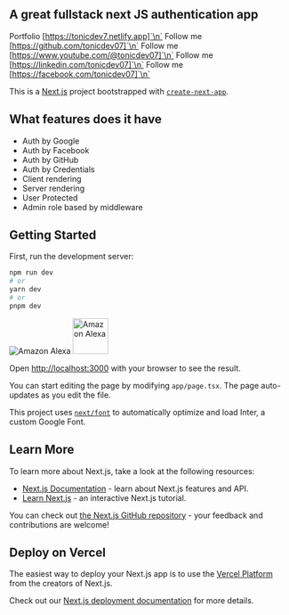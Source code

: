 ## A great fullstack next JS authentication app

Portfolio [https://tonicdev7.netlify.app]`\n`
Follow me [https://github.com/tonicdev07]`\n`
Follow me [https://www.youtube.com/@tonicdev07]`\n`
Follow me [https://linkedin.com/tonicdev07]`\n`
Follow me [https://facebook.com/tonicdev07]`\n`

This is a [Next.js](https://nextjs.org/) project bootstrapped with [`create-next-app`](https://github.com/vercel/next.js/tree/canary/packages/create-next-app).

## What features does it have

- Auth by Google
- Auth by Facebook
- Auth by GitHub
- Auth by Credentials
- Client rendering
- Server rendering
- User Protected
- Admin role based by middleware

## Getting Started

First, run the development server:

```bash
npm run dev
# or
yarn dev
# or
pnpm dev
```

![Amazon Alexa](https://cdn-icons-png.flaticon.com/128/3670/3670147.png)
<img src="https://cdn-icons-png.flaticon.com/128/3670/3670147.png" alt="Amazon Alexa" width="64" height="64">

Open [http://localhost:3000](http://localhost:3000) with your browser to see the result.

You can start editing the page by modifying `app/page.tsx`. The page auto-updates as you edit the file.

This project uses [`next/font`](https://nextjs.org/docs/basic-features/font-optimization) to automatically optimize and load Inter, a custom Google Font.

## Learn More

To learn more about Next.js, take a look at the following resources:

- [Next.js Documentation](https://nextjs.org/docs) - learn about Next.js features and API.
- [Learn Next.js](https://nextjs.org/learn) - an interactive Next.js tutorial.

You can check out [the Next.js GitHub repository](https://github.com/vercel/next.js/) - your feedback and contributions are welcome!

## Deploy on Vercel

The easiest way to deploy your Next.js app is to use the [Vercel Platform](https://vercel.com/new?utm_medium=default-template&filter=next.js&utm_source=create-next-app&utm_campaign=create-next-app-readme) from the creators of Next.js.

Check out our [Next.js deployment documentation](https://nextjs.org/docs/deployment) for more details.
